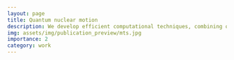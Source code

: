 ```yaml
---
layout: page
title: Quantum nuclear motion
description: We develop efficient computational techniques, combining quantum-mechanics and machine learning, to incorporate explicit quantum motion of nuclei in atomistic simulations. 
img: assets/img/publication_preview/mts.jpg
importance: 2
category: work
---
```


